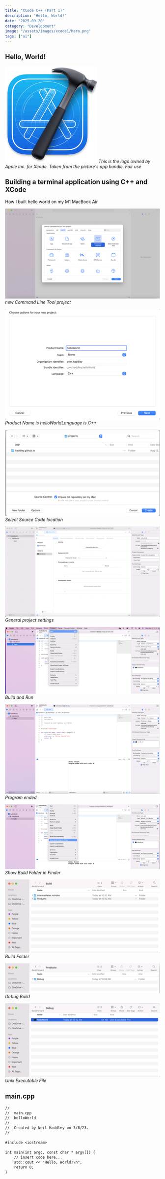 ```yaml
---
title: "XCode C++ (Part 1)"
description: "Hello, World!"
date: "2025-09-20"
category: "Development"
image: "/assets/images/xcode1/hero.png"
tags: ["ai"]
---
```


## Hello, World!

![](/assets/images/xcode1/xcode-14-icon-300x314.png)
*This is the logo owned by Apple Inc. for Xcode. Taken from the picture's app bundle. Fair use*


## Building a terminal application using C++ and XCode

How I built hello world on my M1 MacBook Air

![](/assets/images/xcode1/screen-shot-2023-03-08-at-10.40.19-am-1536x891.png)
*new Command Line Tool project*

![](/assets/images/xcode1/screen-shot-2023-03-08-at-10.40.45-am-1456x1034.png)
*Product Name is helloWorldLanguage is C++*

![](/assets/images/xcode1/screen-shot-2023-03-08-at-10.41.39-am-1536x855.png)
*Select Source Code location*

![](/assets/images/xcode1/screen-shot-2023-03-08-at-10.42.12-am-1536x889.png)
*General project settings*

![](/assets/images/xcode1/screen-shot-2023-03-08-at-10.42.35-am-1536x663.png)
*Build and Run*

![](/assets/images/xcode1/screen-shot-2023-03-08-at-10.43.19-am-1536x887.png)
*Program ended*

![](/assets/images/xcode1/screen-shot-2023-03-08-at-10.43.37-am-1536x641.png)
*Show Build Folder in Finder*

![](/assets/images/xcode1/screen-shot-2023-03-08-at-10.43.51-am-1536x723.png)
*Build Folder*

![](/assets/images/xcode1/screen-shot-2023-03-08-at-10.43.59-am-1536x295.png)
*Debug Build*

![](/assets/images/xcode1/screen-shot-2023-03-08-at-10.44.18-am-1536x729.png)
*Unix Executable File*


## main.cpp

```text
//
//  main.cpp
//  helloWorld
//
//  Created by Neil Haddley on 3/8/23.
//

#include <iostream>

int main(int argc, const char * argv[]) {
    // insert code here...
    std::cout << "Hello, World!\n";
    return 0;
}
```

